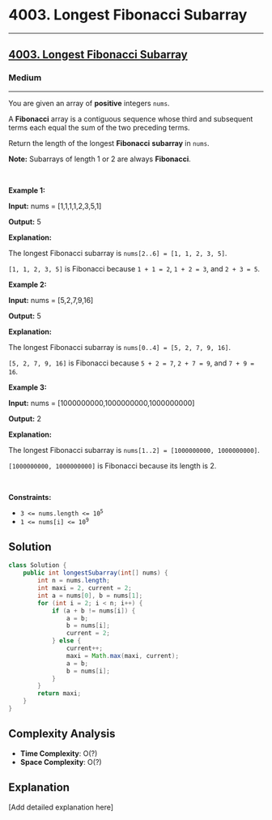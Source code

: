 # 4003. Longest Fibonacci Subarray


---

<h2><a href="https://leetcode.com/problems/longest-fibonacci-subarray">4003. Longest Fibonacci Subarray</a></h2><h3>Medium</h3><hr><p>You are given an array of <strong>positive</strong> integers <code>nums</code>.</p>

<p>A <strong>Fibonacci</strong> array is a contiguous sequence whose third and subsequent terms each equal the sum of the two preceding terms.</p>

<p>Return the length of the longest <strong>Fibonacci</strong> <strong><span data-keyword="subarray-nonempty">subarray</span></strong> in <code>nums</code>.</p>

<p><strong>Note:</strong> Subarrays of length 1 or 2 are always <strong>Fibonacci</strong>.</p>

<p>&nbsp;</p>
<p><strong class="example">Example 1:</strong></p>

<div class="example-block">
<p><strong>Input:</strong> <span class="example-io">nums = [1,1,1,1,2,3,5,1]</span></p>

<p><strong>Output:</strong> <span class="example-io">5</span></p>

<p><strong>Explanation:</strong></p>

<p>The longest Fibonacci subarray is <code>nums[2..6] = [1, 1, 2, 3, 5]</code>.</p>

<p><code>[1, 1, 2, 3, 5]</code> is Fibonacci because <code>1 + 1 = 2</code>, <code>1 + 2 = 3</code>, and <code>2 + 3 = 5</code>.</p>
</div>

<p><strong class="example">Example 2:</strong></p>

<div class="example-block">
<p><strong>Input:</strong> <span class="example-io">nums = [5,2,7,9,16]</span></p>

<p><strong>Output:</strong> <span class="example-io">5</span></p>

<p><strong>Explanation:</strong></p>

<p>The longest Fibonacci subarray is <code>nums[0..4] = [5, 2, 7, 9, 16]</code>.</p>

<p><code>[5, 2, 7, 9, 16]</code> is Fibonacci because <code>5 + 2 = 7</code>, <code>2 + 7 = 9</code>, and <code>7 + 9 = 16</code>.</p>
</div>

<p><strong class="example">Example 3:</strong></p>

<div class="example-block">
<p><strong>Input:</strong> <span class="example-io">nums = [1000000000,1000000000,1000000000]</span></p>

<p><strong>Output:</strong> <span class="example-io">2</span></p>

<p><strong>Explanation:</strong></p>

<p>The longest Fibonacci subarray is <code>nums[1..2] = [1000000000, 1000000000]</code>.</p>

<p><code>[1000000000, 1000000000]</code> is Fibonacci because its length is 2.</p>
</div>

<p>&nbsp;</p>
<p><strong>Constraints:</strong></p>

<ul>
	<li><code>3 &lt;= nums.length &lt;= 10<sup>5</sup></code></li>
	<li><code>1 &lt;= nums[i] &lt;= 10<sup>9</sup></code></li>
</ul>


## Solution

```java
class Solution {
    public int longestSubarray(int[] nums) {
        int n = nums.length;
        int maxi = 2, current = 2;
        int a = nums[0], b = nums[1];
        for (int i = 2; i < n; i++) {
            if (a + b != nums[i]) {
                a = b;
                b = nums[i];
                current = 2;
            } else {
                current++;
                maxi = Math.max(maxi, current);
                a = b;
                b = nums[i];
            }
        }
        return maxi;
    }
}
```

## Complexity Analysis

- **Time Complexity**: O(?)
- **Space Complexity**: O(?)

## Explanation

[Add detailed explanation here]

